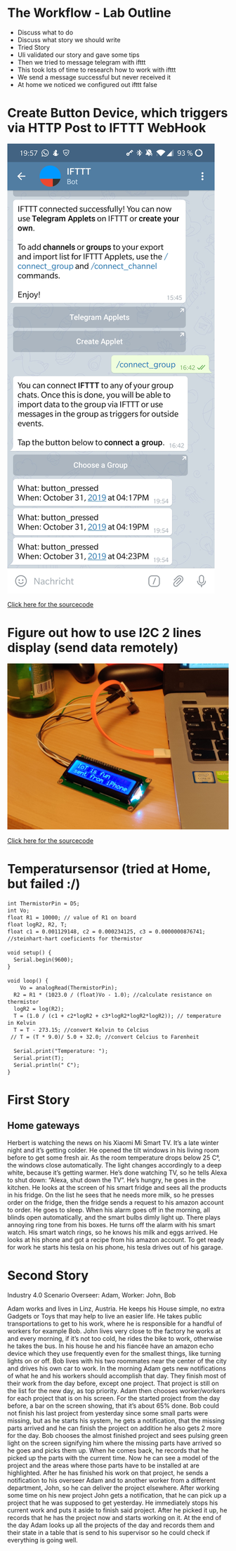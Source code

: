 # The Workflow - Lab Outline
+ Discuss what to do
+ Discuss what story we should write
+ Tried Story
+ Uli validated our story and gave some tips
+ Then we tried to message telegram with ifttt
+ This took lots of time to research how to work with ifttt
+ We send a message successful but never received it
+ At home we noticed we configured out ifttt false

# Create Button Device, which triggers via HTTP Post to IFTTT WebHook

![](https://github.com/pasci199601815/IoTMadlmayrNigl/blob/master/Lab-Exercises/Lab02/iffft.jpg)


[Click here for the sourcecode](https://github.com/pasci199601815/IoTMadlmayrNigl/blob/master/Lab-Exercises/Lab02/clientbutton.ino)


# Figure out how to use I2C 2 lines display (send data remotely)

![](https://github.com/pasci199601815/IoTMadlmayrNigl/blob/master/Lab-Exercises/Lab02/i2c.jpg)

[Click here for the sourcecode](https://github.com/pasci199601815/IoTMadlmayrNigl/blob/master/Lab-Exercises/Lab02/i2cdisplay.ino)


# Temperatursensor (tried at Home, but failed :/)

````
int ThermistorPin = D5;
int Vo;
float R1 = 10000; // value of R1 on board
float logR2, R2, T;
float c1 = 0.001129148, c2 = 0.000234125, c3 = 0.0000000876741; //steinhart-hart coeficients for thermistor

void setup() {
  Serial.begin(9600);
}

void loop() {
    Vo = analogRead(ThermistorPin);
  R2 = R1 * (1023.0 / (float)Vo - 1.0); //calculate resistance on thermistor
  logR2 = log(R2);
  T = (1.0 / (c1 + c2*logR2 + c3*logR2*logR2*logR2)); // temperature in Kelvin
  T = T - 273.15; //convert Kelvin to Celcius
 // T = (T * 9.0)/ 5.0 + 32.0; //convert Celcius to Farenheit

  Serial.print("Temperature: "); 
  Serial.print(T);
  Serial.println(" C"); 
}
````
# First Story
## Home gateways 
Herbert is watching the news on his Xiaomi Mi Smart TV. It’s a late winter night and it’s getting colder. He opened the tilt windows in his living room before to get some fresh air. As the room temperature drops below 25 C°, the windows close automatically. The light changes accordingly to a deep white, because it’s getting warmer. He’s done watching TV, so he tells Alexa to shut down: “Alexa, shut down the TV”.  He’s hungry, he goes in the kitchen. He looks at the screen of his smart fridge and sees all the products in his fridge. On the list he sees that he needs more milk, so he presses order on the fridge, then the fridge sends a request to his amazon account to order. He goes to sleep. When his alarm goes off in the morning, all blinds open automatically, and the smart bulbs dimly light up. There plays annoying ring tone from his boxes. He turns off the alarm with his smart watch. His smart watch rings, so he knows his milk and eggs arrived. He looks at his phone and got a recipe from his amazon account. To get ready for work he starts his tesla on his phone, his tesla drives out of his garage.

# Second Story
Industry 4.0 Scenario
Overseer: Adam, Worker: John, Bob

Adam works and lives in Linz, Austria. He keeps his House simple, no extra Gadgets or Toys that may help to live an easier life. He takes public transportations to get to his work, where he is responsible for a handful of workers for example Bob.
John lives very close to the factory he works at and every morning, if it’s not too cold, he rides the bike to work, otherwise he takes the bus. In his house he and his fiancée have an amazon echo device which they use frequently even for the smallest things, like turning lights on or off.
Bob lives with his two roommates near the center of the city and drives his own car to work.
In the morning Adam gets new notifications of what he and his workers should accomplish that day. They finish most of their work from the day before, except one project. That project is still on the list for the new day, as top priority. Adam then chooses worker/workers for each project that is on his screen. For the started project from the day before, a bar on the screen showing, that it’s about 65% done.
Bob could not finish his last project from yesterday since some small parts were missing, but as he starts his system, he gets a notification, that the missing parts arrived and he can finish the project on addition he also gets 2 more for the day. Bob chooses the almost finished project and sees pulsing green light on the screen signifying him where the missing parts have arrived so he goes and picks them up. When he comes back, he records that he picked up the parts with the current time. Now he can see a model of the project and the areas where those parts have to be installed at are highlighted. After he has finished his work on that project, he sends a notification to his overseer Adam and to another worker from a different department, John, so he can deliver the project elsewhere. 
After working some time on his new project John gets a notification, that he can pick up a project that he was supposed to get yesterday. He immediately stops his current work and puts it aside to finish said project. After he picked it up, he records that he has the project now and starts working on it.
At the end of the day Adam looks up all the projects of the day and records them and their state in a table that is send to his supervisor so he could check if everything is going well.
